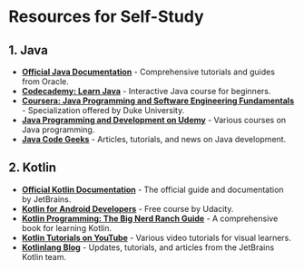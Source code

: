 # Resources for Self-Study

## 1. Java
- **[Official Java Documentation](https://docs.oracle.com/javase/tutorial/)** - Comprehensive tutorials and guides from Oracle.
- **[Codecademy: Learn Java](https://www.codecademy.com/learn/learn-java)** - Interactive Java course for beginners.
- **[Coursera: Java Programming and Software Engineering Fundamentals](https://www.coursera.org/specializations/java-programming)** - Specialization offered by Duke University.
- **[Java Programming and Development on Udemy](https://www.udemy.com/topic/java/)** - Various courses on Java programming.
- **[Java Code Geeks](https://www.javacodegeeks.com/)** - Articles, tutorials, and news on Java development.

## 2. Kotlin
- **[Official Kotlin Documentation](https://kotlinlang.org/docs/home.html)** - The official guide and documentation by JetBrains.
- **[Kotlin for Android Developers](https://www.udacity.com/course/kotlin-for-android-developers--ud888)** - Free course by Udacity.
- **[Kotlin Programming: The Big Nerd Ranch Guide](https://www.bignerdranch.com/books/kotlin-programming/)** - A comprehensive book for learning Kotlin.
- **[Kotlin Tutorials on YouTube](https://www.youtube.com/results?search_query=kotlin+tutorial)** - Various video tutorials for visual learners.
- **[Kotlinlang Blog](https://blog.jetbrains.com/kotlin/)** - Updates, tutorials, and articles from the JetBrains Kotlin team.